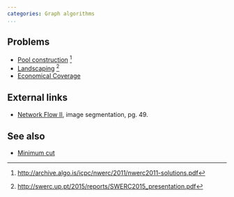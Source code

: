 ```yaml
---
categories: Graph algorithms
...
```


## Problems
* [Pool construction](http://archive.algo.is/icpc/nwerc/2011/nwerc2011-problemset_2.pdf) [^1]
* [Landscaping](http://swerc.up.pt/2015/reports/problemset.pdf) [^2]
* [Economical Coverage](https://open.kattis.com/problems/ecocover)

## External links
* [Network Flow II](http://www.cs.princeton.edu/~wayne/kleinberg-tardos/pdf/07NetworkFlowII.pdf), image segmentation, pg. 49.

## See also
* [Minimum cut]()


[^1]: <http://archive.algo.is/icpc/nwerc/2011/nwerc2011-solutions.pdf>
[^2]: <http://swerc.up.pt/2015/reports/SWERC2015_presentation.pdf>
